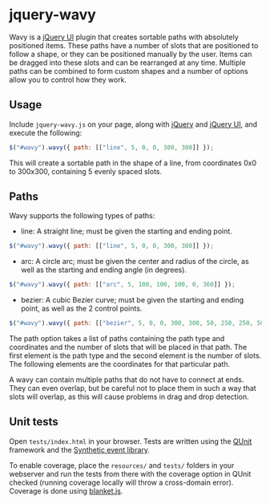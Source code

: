jquery-wavy
===========

Wavy is a [jQuery UI](http://www.jqueryui.com) plugin that creates sortable paths with absolutely positioned items. These paths have a number of slots that are positioned to follow a shape, or they can be positioned manually by the user. Items can be dragged into these slots and can be rearranged at any time. Multiple paths can be combined to form custom shapes and a number of options allow you to control how they work.


Usage
-----

Include ```jquery-wavy.js``` on your page, along with [jQuery](http://www.jquery.com) and [jQuery UI](http://www.jqueryui.com), and execute the following:

```javascript
$("#wavy").wavy({ path: [["line", 5, 0, 0, 300, 300]] });
```

This will create a sortable path in the shape of a line, from coordinates 0x0 to 300x300, containing 5 evenly spaced slots.


Paths
-----

Wavy supports the following types of paths:
* line: A straight line; must be given the starting and ending point.

```javascript
$("#wavy").wavy({ path: [["line", 5, 0, 0, 300, 300]] });
```

* arc: A circle arc; must be given the center and radius of the circle, as well as the starting and ending angle (in degrees).

```javascript
$("#wavy").wavy({ path: [["arc", 5, 100, 100, 100, 0, 360]] });
```

* bezier: A cubic Bezier curve; must be given the starting and ending point, as well as the 2 control points.

```javascript
$("#wavy").wavy({ path: [["bezier", 5, 0, 0, 300, 300, 50, 250, 250, 50]] });
```

The path option takes a list of paths containing the path type and coordinates and the number of slots that will be placed in that path. The first element is the path type and the second element is the number of slots. The following elements are the coordinates for that particular path.

A wavy can contain multiple paths that do not have to connect at ends. They can even overlap, but be careful not to place them in such a way that slots will overlap, as this will cause problems in drag and drop detection.


Unit tests
----------

Open ```tests/index.html``` in your browser. Tests are written using the [QUnit](http://www.qunitjs.com/) framework and the [Synthetic event library](https://github.com/bitovi/syn).

To enable coverage, place the ```resources/``` and ```tests/``` folders in your webserver and run the tests from there with the coverage option in QUnit checked (running coverage locally will throw a cross-domain error). Coverage is done using [blanket.js](http://www.blanketjs.org).
